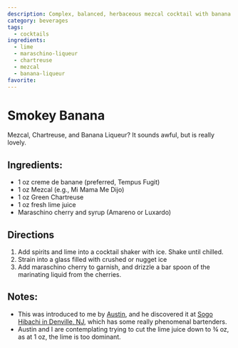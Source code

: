 ```yaml
---
description: Complex, balanced, herbaceous mezcal cocktail with banana.
category: beverages
tags:
  - cocktails
ingredients:
  - lime
  - maraschino-liqueur
  - chartreuse
  - mezcal
  - banana-liqueur
favorite:
---
```


# Smokey Banana

Mezcal, Chartreuse, and Banana Liqueur? It sounds awful, but is really lovely.
## Ingredients:
- 1 oz creme de banane (preferred, Tempus Fugit)
- 1 oz Mezcal (e.g., Mi Mama Me Dijo)
- 1 oz Green Chartreuse
- 1 oz fresh lime juice
- Maraschino cherry and syrup (Amareno or Luxardo)
## Directions

1. Add spirits and lime into a cocktail shaker with ice. Shake until chilled.
2. Strain into a glass filled with crushed or nugget ice
3. Add maraschino cherry to garnish, and drizzle a bar spoon of the marinating liquid from the cherries.

## Notes:

- This was introduced to me by [Austin](https://github.com/austin), and he discovered it at [Sogo Hibachi in Denville, NJ](https://sogo.cc/), which has some really phenomenal bartenders. 
- Austin and I are contemplating trying to cut the lime juice down to ¾ oz, as at 1 oz, the lime is too dominant.
